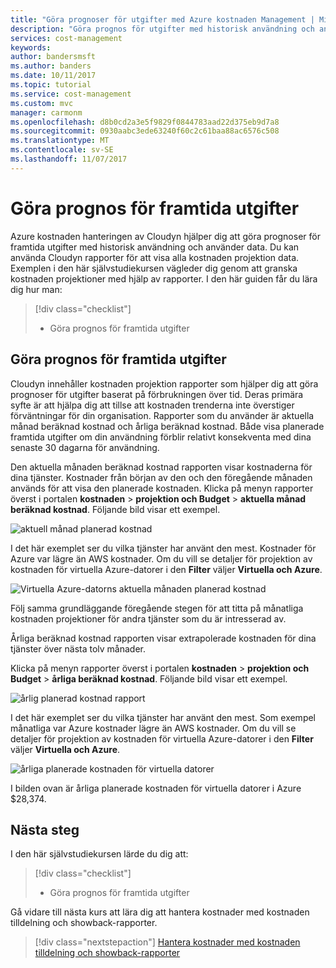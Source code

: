 ```yaml
---
title: "Göra prognoser för utgifter med Azure kostnaden Management | Microsoft Docs"
description: "Göra prognos för utgifter med historisk användning och använder data."
services: cost-management
keywords: 
author: bandersmsft
ms.author: banders
ms.date: 10/11/2017
ms.topic: tutorial
ms.service: cost-management
ms.custom: mvc
manager: carmonm
ms.openlocfilehash: d8b0cd2a3e5f9829f0844783aad22d375eb9d7a8
ms.sourcegitcommit: 0930aabc3ede63240f60c2c61baa88ac6576c508
ms.translationtype: MT
ms.contentlocale: sv-SE
ms.lasthandoff: 11/07/2017
---
```

# <a name="forecast-future-spending"></a>Göra prognos för framtida utgifter

Azure kostnaden hanteringen av Cloudyn hjälper dig att göra prognoser för framtida utgifter med historisk användning och använder data. Du kan använda Cloudyn rapporter för att visa alla kostnaden projektion data. Exemplen i den här självstudiekursen vägleder dig genom att granska kostnaden projektioner med hjälp av rapporter. I den här guiden får du lära dig hur man:

> [!div class="checklist"]
> * Göra prognos för framtida utgifter

## <a name="forecast-future-spending"></a>Göra prognos för framtida utgifter

Cloudyn innehåller kostnaden projektion rapporter som hjälper dig att göra prognoser för utgifter baserat på förbrukningen över tid. Deras primära syfte är att hjälpa dig att tillse att kostnaden trenderna inte överstiger förväntningar för din organisation. Rapporter som du använder är aktuella månad beräknad kostnad och årliga beräknad kostnad. Både visa planerade framtida utgifter om din användning förblir relativt konsekventa med dina senaste 30 dagarna för användning.

Den aktuella månaden beräknad kostnad rapporten visar kostnaderna för dina tjänster. Kostnader från början av den och den föregående månaden används för att visa den planerade kostnaden. Klicka på menyn rapporter överst i portalen **kostnaden** > **projektion och Budget** > **aktuella månad beräknad kostnad**. Följande bild visar ett exempel.

![aktuell månad planerad kostnad](./media/tutorial-forecast-spending/project-month01.png)

I det här exemplet ser du vilka tjänster har använt den mest. Kostnader för Azure var lägre än AWS kostnader. Om du vill se detaljer för projektion av kostnaden för virtuella Azure-datorer i den **Filter** väljer **Virtuella och Azure**.

![Virtuella Azure-datorns aktuella månaden planerad kostnad](./media/tutorial-forecast-spending/project-month02.png)

Följ samma grundläggande föregående stegen för att titta på månatliga kostnaden projektioner för andra tjänster som du är intresserad av.

Årliga beräknad kostnad rapporten visar extrapolerade kostnaden för dina tjänster över nästa tolv månader.

Klicka på menyn rapporter överst i portalen **kostnaden** > **projektion och Budget** > **årliga beräknad kostnad**. Följande bild visar ett exempel.

![årlig planerad kostnad rapport](./media/tutorial-forecast-spending/project-annual01.png)

I det här exemplet ser du vilka tjänster har använt den mest. Som exempel månatliga var Azure kostnader lägre än AWS kostnader. Om du vill se detaljer för projektion av kostnaden för virtuella Azure-datorer i den **Filter** väljer **Virtuella och Azure**.

![årliga planerade kostnaden för virtuella datorer](./media/tutorial-forecast-spending/project-annual02.png)

I bilden ovan är årliga planerade kostnaden för virtuella datorer i Azure $28,374.

## <a name="next-steps"></a>Nästa steg

I den här självstudiekursen lärde du dig att:

> [!div class="checklist"]
> * Göra prognos för framtida utgifter


Gå vidare till nästa kurs att lära dig att hantera kostnader med kostnaden tilldelning och showback-rapporter.

> [!div class="nextstepaction"]
> [Hantera kostnader med kostnaden tilldelning och showback-rapporter](tutorial-manage-costs.md)
